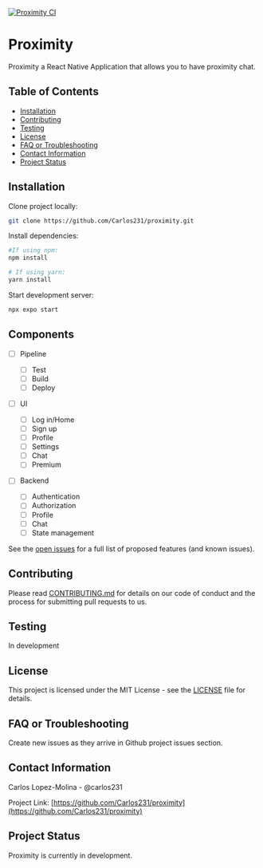 [![Proximity CI](https://github.com/Carlos231/proximity/actions/workflows/proximity.yml/badge.svg)](https://github.com/Carlos231/proximity/actions/workflows/proximity.yml)

# Proximity

Proximity a React Native Application that allows you to have proximity chat.

## Table of Contents

- [Installation](#installation)
- [Contributing](#contributing)
- [Testing](#testing)
- [License](#license)
- [FAQ or Troubleshooting](#faq-or-troubleshooting)
- [Contact Information](#contact-information)
- [Project Status](#project-status)

## Installation

Clone project locally:

```bash
git clone https://github.com/Carlos231/proximity.git
```

Install dependencies:

```bash
#If using npm:
npm install

# If using yarn:
yarn install
```

Start development server:

```bash
npx expo start
```

<!-- Initial Creation
Extensions:
React Native Tools
React-Native/React/Redux snippets for es6/es7

Open/create android phone:
android studio > settings > avg manager > hit play button

Initializes project:
`npx expo project_name`

Start
`npx expo start` -->

## Components

- [ ] Pipeline

  - [ ] Test
  - [ ] Build
  - [ ] Deploy

- [ ] UI

  - [ ] Log in/Home
  - [ ] Sign up
  - [ ] Profile
  - [ ] Settings
  - [ ] Chat
  - [ ] Premium

- [ ] Backend
  - [ ] Authentication
  - [ ] Authorization
  - [ ] Profile
  - [ ] Chat
  - [ ] State management

See the [open issues](https://github.com/othneildrew/Best-README-Template/issues) for a full list of proposed features (and known issues).

## Contributing

Please read [CONTRIBUTING.md](CONTRIBUTING.md) for details on our code of conduct and the process for submitting pull requests to us.

## Testing

<!-- Explain how to run tests in a React Native context. You may also include information about the testing framework you use for React Native. -->

In development

## License

This project is licensed under the MIT License - see the [LICENSE](LISCENCE) file for details.

## FAQ or Troubleshooting

<!-- Address common questions or issues users might encounter while working with your React Native project. Provide solutions to known problems or workarounds specific to React Native development. -->

Create new issues as they arrive in Github project issues section.

## Contact Information

Carlos Lopez-Molina - @carlos231

Project Link: [https://github.com/Carlos231/proximity](https://github.com/Carlos231/proximity)

## Project Status

<!-- Mention the current status of your React Native project. Is it actively maintained, or is it no longer actively developed? -->

Proximity is currently in development.

<!-- ## Version History

Keep a record of previous releases and their changelogs, including new features, bug fixes, and improvements relevant to React Native. -->
